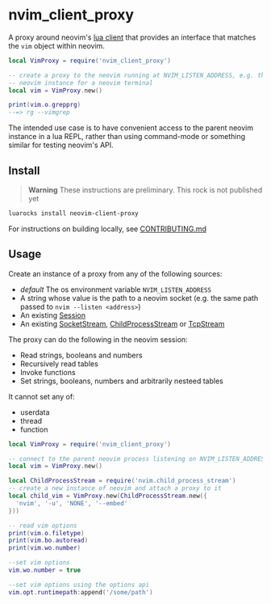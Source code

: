 # nvim_client_proxy

A proxy around neovim's [lua client](https://github.com/neovim/lua-client) that provides an interface that matches the `vim` object within neovim.

```lua
local VimProxy = require('nvim_client_proxy')

-- create a proxy to the neovim running at NVIM_LISTEN_ADDRESS, e.g. the parent
-- neovim instance for a neovim terminal
local vim = VimProxy.new()

print(vim.o.grepprg)
--=> rg --vimgrep
```

The intended use case is to have convenient access to the parent neovim instance in a lua REPL, rather than using command-mode or something similar for testing neovim's API.

## Install

> **Warning**
> These instructions are preliminary. This rock is not published yet

```bash
luarocks install neovim-client-proxy
```

For instructions on building locally, see [CONTRIBUTING.md](./CONTRIBUTING.md)

## Usage

Create an instance of a proxy from any of the following sources:
* *default* The os environment variable `NVIM_LISTEN_ADDRESS`
* A string whose value is the path to a neovim socket (e.g. the same path passed to `nvim --listen <address>`)
* An existing [Session][session.lua]
* An existing [SocketStream][socket_stream.lua], [ChildProcessStream][child_process_stream.lua] or [TcpStream][tcp_stream.lua]

The proxy can do the following in the neovim session:
* Read strings, booleans and numbers
* Recursively read tables
* Invoke functions
* Set strings, booleans, numbers and arbitrarily nesteed tables

It cannot set any of:
* userdata
* thread
* function

```lua
local VimProxy = require('nvim_client_proxy')

-- connect to the parent neovim process listening on NVIM_LISTEN_ADDRESS
local vim = VimProxy.new()

local ChildProcessStream = require('nvim.child_process_stream')
-- create a new instance of neovim and attach a proxy to it
local child_vim = VimProxy.new(ChildProcessStream.new({
  'nvim', '-u', 'NONE', '--embed'
}))

-- read vim options
print(vim.o.filetype)
print(vim.bo.autoread)
print(vim.wo.number)

--set vim options
vim.wo.number = true

--set vim options using the options api
vim.opt.runtimepath:append('/some/path')
```

[session.lua]: https://github.com/neovim/lua-client/blob/387fdb32b2e787347aea4a0c896d8b3ffd0491df/nvim/session.lua
[socket_stream.lua]: https://github.com/neovim/lua-client/blob/387fdb32b2e787347aea4a0c896d8b3ffd0491df/nvim/socket_stream.lua
[child_process_stream.lua]: https://github.com/neovim/lua-client/blob/387fdb32b2e787347aea4a0c896d8b3ffd0491df/nvim/child_process_stream.lua
[tcp_stream.lua]: https://github.com/neovim/lua-client/blob/387fdb32b2e787347aea4a0c896d8b3ffd0491df/nvim/tcp_stream.lua
